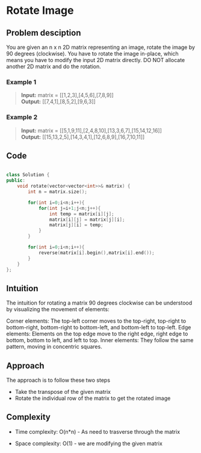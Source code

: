 # Rotate Image 

## Problem desciption 
You are given an n x n 2D matrix representing an image, rotate the image by 90 degrees (clockwise).
You have to rotate the image in-place, which means you have to modify the input 2D matrix directly. DO NOT allocate another 2D matrix and do the rotation.

### Example 1
> **Input:** matrix = [[1,2,3],[4,5,6],[7,8,9]]
> <br>
> **Output:** [[7,4,1],[8,5,2],[9,6,3]]

### Example 2
> **Input:** matrix = [[5,1,9,11],[2,4,8,10],[13,3,6,7],[15,14,12,16]]
> <br>
> **Output:** [[15,13,2,5],[14,3,4,1],[12,6,8,9],[16,7,10,11]]

## Code
```cpp

class Solution {
public:
    void rotate(vector<vector<int>>& matrix) {
        int n = matrix.size();

        for(int i=0;i<n;i++){
            for(int j=i+1;j<n;j++){
                int temp = matrix[i][j];
                matrix[i][j] = matrix[j][i];
                matrix[j][i] = temp;
            }
        }

        for(int i=0;i<n;i++){
            reverse(matrix[i].begin(),matrix[i].end());
        }
    }
};

```

## Intuition

The intuition for rotating a matrix 90 degrees clockwise can be understood by visualizing the movement of elements:

Corner elements:
The top-left corner moves to the top-right, top-right to bottom-right, bottom-right to bottom-left, and bottom-left to top-left.
Edge elements:
Elements on the top edge move to the right edge, right edge to bottom, bottom to left, and left to top.
Inner elements:
They follow the same pattern, moving in concentric squares.

## Approach
The approach is to follow these two steps 
* Take the transpose of the given matrix 
* Rotate the individual row of the matrix to get the rotated image

## Complexity
- Time complexity:
O(n*n) - As need to trasverse through the matrix

- Space complexity:
O(1) - we are modifying the given matrix 
